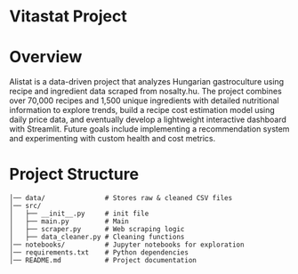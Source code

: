 # Vitastat Project
# Overview
Alistat is a data-driven project that analyzes Hungarian gastroculture using recipe and ingredient data scraped from nosalty.hu. The project combines over 70,000 recipes and 1,500 unique ingredients with detailed nutritional information to explore trends, build a recipe cost estimation model using daily price data, and eventually develop a lightweight interactive dashboard with Streamlit. Future goals include implementing a recommendation system and experimenting with custom health and cost metrics.

# Project Structure
```recipe_project/
│── data/               # Stores raw & cleaned CSV files
│── src/
│   ├── __init__.py     # init file
│   ├── main.py         # Main
│   ├── scraper.py      # Web scraping logic
│   ├── data_cleaner.py # Cleaning functions
│── notebooks/          # Jupyter notebooks for exploration
│── requirements.txt    # Python dependencies
│── README.md           # Project documentation
```
